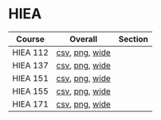 # HIEA

| Course | Overall | Section |
| ------ | ------- | ------- |
| HIEA 112 | [csv](https://github.com/UCSD-Historical-Enrollment-Data/2024Fall/blob/main/overall/HIEA%20112.csv), [png](https://raw.githubusercontent.com/UCSD-Historical-Enrollment-Data/2024Fall/main/plot_overall/HIEA%20112.png), [wide](https://raw.githubusercontent.com/UCSD-Historical-Enrollment-Data/2024Fall/main/plot_overall_wide/HIEA%20112.png) |  |
| HIEA 137 | [csv](https://github.com/UCSD-Historical-Enrollment-Data/2024Fall/blob/main/overall/HIEA%20137.csv), [png](https://raw.githubusercontent.com/UCSD-Historical-Enrollment-Data/2024Fall/main/plot_overall/HIEA%20137.png), [wide](https://raw.githubusercontent.com/UCSD-Historical-Enrollment-Data/2024Fall/main/plot_overall_wide/HIEA%20137.png) |  |
| HIEA 151 | [csv](https://github.com/UCSD-Historical-Enrollment-Data/2024Fall/blob/main/overall/HIEA%20151.csv), [png](https://raw.githubusercontent.com/UCSD-Historical-Enrollment-Data/2024Fall/main/plot_overall/HIEA%20151.png), [wide](https://raw.githubusercontent.com/UCSD-Historical-Enrollment-Data/2024Fall/main/plot_overall_wide/HIEA%20151.png) |  |
| HIEA 155 | [csv](https://github.com/UCSD-Historical-Enrollment-Data/2024Fall/blob/main/overall/HIEA%20155.csv), [png](https://raw.githubusercontent.com/UCSD-Historical-Enrollment-Data/2024Fall/main/plot_overall/HIEA%20155.png), [wide](https://raw.githubusercontent.com/UCSD-Historical-Enrollment-Data/2024Fall/main/plot_overall_wide/HIEA%20155.png) |  |
| HIEA 171 | [csv](https://github.com/UCSD-Historical-Enrollment-Data/2024Fall/blob/main/overall/HIEA%20171.csv), [png](https://raw.githubusercontent.com/UCSD-Historical-Enrollment-Data/2024Fall/main/plot_overall/HIEA%20171.png), [wide](https://raw.githubusercontent.com/UCSD-Historical-Enrollment-Data/2024Fall/main/plot_overall_wide/HIEA%20171.png) |  |
